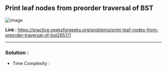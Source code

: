 ## Print leaf nodes from preorder traversal of BST 

![image](https://user-images.githubusercontent.com/23376002/198292955-f0115f75-d873-44ca-bffe-725b608cad9e.png)


**Link :** https://practice.geeksforgeeks.org/problems/print-leaf-nodes-from-preorder-traversal-of-bst2657/1

-------------------------------------------------------------------------------------------------------------------------------------------------------


### Solution :

- Time Complexity :

